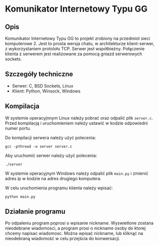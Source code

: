 # Komunikator Internetowy Typu GG
## Opis
Komunikator Internetowy Typu GG to 
projekt zrobiony na przedmiot sieci 
komputerowe 2. Jest to prosta wersja chatu,
w architekturze klient-serwer, z 
wykorzystaniem protolołu TCP. Serwer jest współbieżny. Połączenie
klienta z serwerem jest realizowane za pomocą
gniazd serwerowych sockets.

## Szczegóły techniczne

- Serwer: C, BSD Sockets, Linux
- Klient: Python, Winsock, Windows

## Kompilacja
W systemie operacyjnnym Linux należy pobrać oraz odpalić
plik `server.c`. Przed kompilacją i
uruchomieniem należy ustawić w kodzie odpowiedni
numer portu.

Do kompilacji serwera należy użyć polecenia:

`gcc -pthread -o server server.c`

Aby uruchomić serwer należy użyć polecenia:

`./server`

W systemie operacyjnym Windows należy odpalić
plik `main.py` i zmienić adres ip w
kodzie na adres drugiego
komputera. 

W celu uruchomienia programu klienta
należy wpisać:

`python main.py`

## Działanie programu
Po odpaleniu program poprosi o wpisanie
nickname. Wyswietlone zostana nieodebrane wiadomosci, a program prosi o nickname osoby do ktorej chcemy napisac 
wiadomosc. Można wpisać nickname, lub kliknąć na nieodebraną wiadomość w celu przejścia do konwersacji. 




